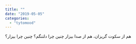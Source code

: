 ```yaml
---
title: ""
date: "2019-05-05"
categories: 
  - "tytomood"
---
```


هم از سکوت گریزان، هم از صدا بیزار چنین چرا دلتنگم؟ چنین چرا بیزار؟
